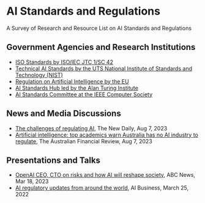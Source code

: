 # AI Standards and Regulations 
A Survey of Research and Resource List on AI Standards and Regulations

## Government Agencies and Research Institutions
- [ISO Standards by ISO/IEC JTC 1/SC 42](https://www.iso.org/committee/6794475/x/catalogue/p/0/u/1/w/0/d/0)
- [Technical AI Standards by the UTS National Institute of Standards and Technology (NIST)](https://www.nist.gov/artificial-intelligence/technical-ai-standards)
- [Regulation on Artificial Intelligence by the EU](https://digital-strategy.ec.europa.eu/en/library/proposal-regulation-laying-down-harmonised-rules-artificial-intelligence)
- [AI Standards Hub led by the Alan Turing Institute](https://aistandardshub.org/the-ai-standards-hub/)
- [AI Standards Committee at the IEEE Computer Society](https://sagroups.ieee.org/ai-sc/)


## News and Media Discussions
- [The challenges of regulating AI](https://thenewdaily.com.au/life/tech/2023/08/07/ai-regulation-australia-challenges/), The New Daily, Aug 7, 2023
- [Artificial intelligence: top academics warn Australia has no AI industry to regulate](https://www.afr.com/technology/labor-ignoring-the-elephant-in-the-room-on-ai-experts-20230804-p5du1p), The Australian Financial Review, Aug 7, 2023 

## Presentations and Talks
- [OpenAI CEO, CTO on risks and how AI will reshape society](https://www.youtube.com/watch?v=540vzMlf-54), ABC News, Mar 18, 2023
- [AI regulatory updates from around the world](https://aibusiness.com/responsible-ai/ai-regulatory-updates-from-around-the-world), AI Business, March 25, 2022
